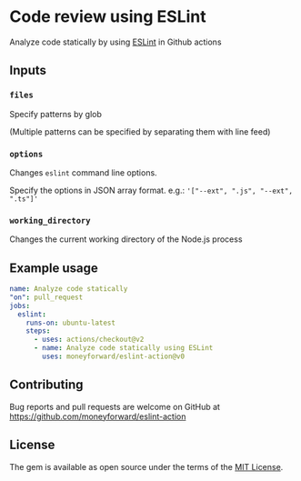 # Code review using ESLint

Analyze code statically by using [ESLint](https://eslint.org/) in Github actions

## Inputs

### `files`

Specify patterns by glob

(Multiple patterns can be specified by separating them with line feed)

### `options`

Changes `eslint` command line options.

Specify the options in JSON array format.
e.g.: `'["--ext", ".js", "--ext", ".ts"]'`

### `working_directory`

Changes the current working directory of the Node.js process

## Example usage

```yaml
name: Analyze code statically
"on": pull_request
jobs:
  eslint:
    runs-on: ubuntu-latest
    steps:
      - uses: actions/checkout@v2
      - name: Analyze code statically using ESLint
        uses: moneyforward/eslint-action@v0
```

## Contributing
Bug reports and pull requests are welcome on GitHub at https://github.com/moneyforward/eslint-action

## License
The gem is available as open source under the terms of the [MIT License](https://opensource.org/licenses/MIT).
